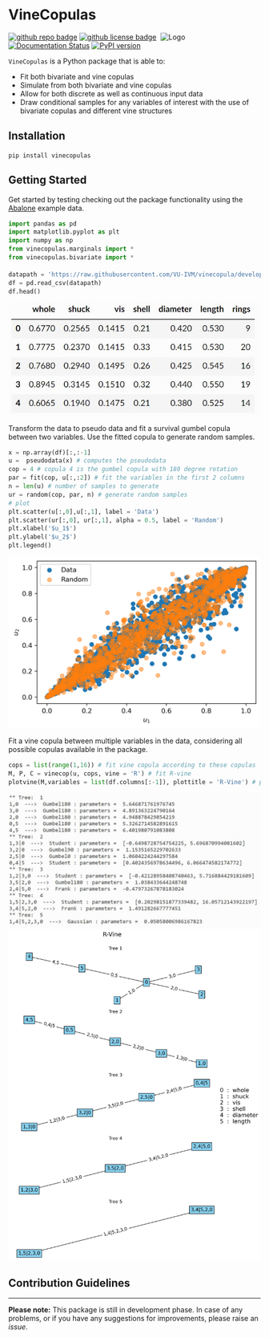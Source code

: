 # VineCopulas
<img align="right" width="200" alt="Logo" src="https://github.com/VU-IVM/VineCopulas/blob/b67ac132b4d48e316f819b8a467d40e6d1bff146/doc/logogif.gif">


[![github repo badge](https://img.shields.io/badge/github-repo-000.svg?logo=github&labelColor=gray&color=blue)](https://github.com/VU-IVM/VineCopulas)
[![github license badge](https://img.shields.io/github/license/VU-IVM/VineCopulas)](https://github.com/VU-IVM/VineCopulas)
[![Documentation Status](https://readthedocs.org/projects/vinecopulas/badge/?version=latest)](https://vinecopulas.readthedocs.io/en/latest/?badge=latest) 
[![PyPI version](https://badge.fury.io/py/VineCopulas.svg)](https://badge.fury.io/py/VineCopulas)

`VineCopulas` is a Python package that is able to:
* Fit both bivariate and vine copulas
* Simulate from both bivariate and vine copulas
* Allow for both discrete as well as continuous input data
* Draw conditional samples for any variables of interest with the use of bivariate copulas and different vine structures

## Installation

```
pip install vinecopulas
```

## Getting Started 

Get started by testing checking out the package functionality using the [Abalone](http://archive.ics.uci.edu/ml/datasets/Abalone) example data.

```python
import pandas as pd
import matplotlib.pyplot as plt
import numpy as np
from vinecopulas.marginals import *
from vinecopulas.bivariate import *

datapath = 'https://raw.githubusercontent.com/VU-IVM/vinecopula/develop/doc/sample_data.csv'
df = pd.read_csv(datapath)
df.head()
```
<img src="doc/table_head.JPG" width="500">

Transform the data to pseudo data and fit a survival gumbel copula between two variables. Use the fitted copula to generate random samples.

```python
x = np.array(df)[:,:-1]
u =  pseudodata(x) # computes the pseudodata
cop = 4 # copula 4 is the gumbel copula with 180 degree rotation
par = fit(cop, u[:,:2]) # fit the variables in the first 2 columns 
n = len(u) # number of samples to generate 
ur = random(cop, par, n) # generate random samples
# plot
plt.scatter(u[:,0],u[:,1], label = 'Data')
plt.scatter(ur[:,0], ur[:,1], alpha = 0.5, label = 'Random')
plt.xlabel('$u_1$')
plt.ylabel('$u_2$')
plt.legend()
```
<img src="doc/bivariate_example.png" width="600">

Fit a vine copula between multiple variables in the data, considering all possible copulas available in the package.

```python
cops = list(range(1,16)) # fit vine copula according to these copulas
M, P, C = vinecop(u, cops, vine = 'R') # fit R-vine
plotvine(M,variables = list(df.columns[:-1]), plottitle = 'R-Vine') # plot structure
```

<img src="doc/vine_structure.JPG" width="600">
<img src="doc/vine_example.png" width="600">

## Contribution Guidelines
---

**Please note:** This package is still in development phase. In case of any problems, or if you have any suggestions for improvements, please raise an *issue*. 
